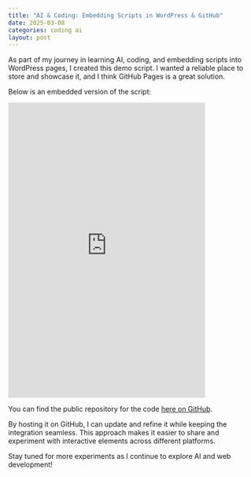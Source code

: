 ```yaml
---
title: "AI & Coding: Embedding Scripts in WordPress & GitHub"
date: 2025-03-08
categories: coding ai
layout: post
---
```


As part of my journey in learning AI, coding, and embedding scripts into WordPress pages, I created this demo script. I wanted a reliable place to store and showcase it, and I think GitHub Pages is a great solution.  

Below is an embedded version of the script:  

<iframe src="https://jasonbra1n.github.io/calculator/" width="400" height="600" style="border:none;"></iframe>

You can find the public repository for the code [here on GitHub](https://github.com/jasonbra1n/calculator).

By hosting it on GitHub, I can update and refine it while keeping the integration seamless. This approach makes it easier to share and experiment with interactive elements across different platforms.  

Stay tuned for more experiments as I continue to explore AI and web development!
